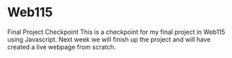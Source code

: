 # Web115
Final Project Checkpoint
This is a checkpoint for my final project in Web115 using Javascript. Next week we will finish up the project and will have created a live webpage from scratch.

